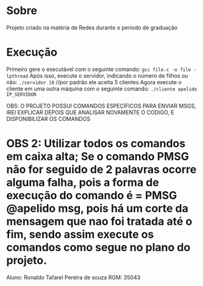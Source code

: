 # Sobre

Projeto criado na matéria de Redes durante o período de graduação

# Execução

Primeiro gere o executável com o seguinte comando: `gcc file.c -o file -lpthread`
Após isso, execute o servidor, indicando o número de filhos ou não: `./servidor 10` //por padrão ele aceita 5 clientes
Agora execute o cliente em uma outra máquina com o seguinte comando: `./cliente apelido IP_SERVIDOR`

OBS: O PROJETO POSSUI COMANDOS ESPECÍFICOS PARA ENVIAR MSGS, IREI EXPLICAR DEPOIS
     QUE ANALISAR NOVAMENTE O CODIGO, E DISPONIBILIZAR OS COMANDOS

OBS 2: Utilizar todos os comandos em caixa alta;
     Se o comando PMSG não for seguido de 2 palavras ocorre alguma falha, 
     pois a forma de execução do comando é = PMSG @apelido msg, 
     pois há um corte da mensagem que nao foi tratada até o fim, sendo assim
     execute os comandos como segue no plano do projeto.
==================================================================================

Aluno: Ronaldo Tafarel Pereira de souza
RGM: 35043
